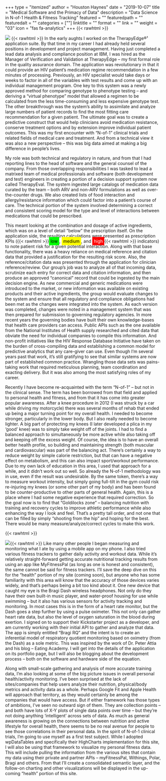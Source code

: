 +++
type = "itemized"
author = "Houston Haynes"
date = "2019-10-07"
title = "Medical Software and the Primacy of Data"
description = "Data Science in N-of-1 Health & Fitness Tracking"
featured = ""
featuredpath = ""
featuredalt = ""
categories = [""]
linktitle = ""
format = ""
link = ""
weight = "03"
icon = "fas fa-analytics"
+++
{{< rawhtml >}}
<div class="clearfix"><img class="ui small float-left rounded image pr-4 w-25" src="/img/TherapyEdgeLogo.png">
{{< rawhtml >}}
In the early aughts I worked on the TherapyEdge®¹ application suite. By that time in my career I had already held several positions in development and project management. Having just completed a lead data analysis and compliance position at IBM, I was hired as the Manager of Verification and Validation at TherapyEdge – my first formal role in the quality assurance domain. The application was revolutionary in that it could provide an HIV patient’s medication regime recommendation in a few minutes of processing. Previously, an HIV specialist would take days or weeks to factor in all of the variables with test results and come up with an individual management program. One key to this system was a newly approved method for comparing genotype to phenotype testing – and deriving a “virtual phenotype” model that allowed a regimen to be calculated from the less time-consuming and less expensive genotype test. The other breakthrough was the system’s ability to assimilate and analyze large numbers of patient records to find the most fitting care recommendation for a given patient. The ultimate goal was to create a predictive construct that would help clinicians avoid medication resistance, conserve treatment options and by extension improve individual patient outcomes. This was my first encounter with “N-of-1” clinical trials and related fields of medical care and treatment. And from a technical view it was also a new perspective – this was big data aimed at making a big difference in people’s lives.

My role was both technical and regulatory in nature, and from that I had reporting lines to the head of software and the general counsel of the company. From those overlapping responsibilities I was tasked to lead a matrixed team of medical professionals and software (both development and test) engineers in creating a portion of a decision support system now called TherapyEval. The system ingested large catalogs of medication data curated by the team – both ARV and non-ARV formulations as well as over-the-counter drugs. We also created lists of food interaction and allergy/resistance information which could factor into a patient’s course of care. The technical portion of the system involved determining a correct and consistent scoring model for the type and level of interactions between medications that could be prescribed.

This meant looking at the combination and dosage of active ingredients, which was on a level of detail “below” the prescription itself. On the application side, the resulting calculations were presented as prescription  KPIs ({{< rawhtml >}}<span style="color: black; background-color: #00ff00; padding: 5px;">low</span>, <span style="color: black; background-color: #ffff00; padding: 5px;">medium</span>, and <span style="color: white; background-color: #ff0000; padding: 5px;">high</span>{{< rawhtml >}} indicators) to note patient risk for a given potential interaction. Along with that base functionality, there was a heavy reliance on medical reference and citation data that provided a justification for the resulting risk score. Also, the reference/citation data was presented through the application for clinician reference/review. Our group’s job was to analyze all of that incoming data, scrutinize each entry for correct data and citation information, and then produce an approved “canonical” record that could be ingested by the main decision engine. As new commercial and generic medications were introduced to the market, or new information was available on existing products and their active ingredients, the group would evaluate changes to the system and ensure that all regulatory and compliance obligations had been met as the changes were integrated into the system. As each version was completed, changes were noted in a management system that was then prepared for submission to governing regulatory agencies. In more recent years the governing bodies have built their own knowledge-bases that health care providers can access. Public APIs such as the one available from the National Institutes of Health supply researched and cited data that obviate the need for individual companies to compile this information. And non-profit initiatives like the HIV Response Database Initiative have taken on the burden of cross-compiling data and establishing a common model for predictive analytics that any care-giver can use. Even though I’m several years past that work, it’s still gratifying to see that similar systems are now part of established common practice. Wrangling those data sets was pains-taking work that required meticulous planning, team coordination and exacting delivery. But it was also among the most satisfying roles of my career.

Recently I have become re-acquainted with the term “N-of-1” – but not in the clinical sense. The term has been borrowed from that field and applied to personal health and fitness, and from that it has come into greater popular awareness. After a knee procedure in 2012 (I was struck by a car while driving my motorcycle) there was several months of rehab that ended up being a major turning point for my overall health. I needed to become stronger, particularly in the lower body. But I also really needed to become lighter. A big part of protecting my knees (I later developed a plica in my ‘good’ knee) was to simply take weight off of the joints. I had to find a balanced approach to simultaneously be more active while also taking off and keeping off the excess weight. Of course, the idea is to have an overall better health profile, so building and maintaining strength (both muscular and cardiovascular) was part of the balancing act. There’s certainly a way to reduce weight by simple calorie restriction, but that can have a negative effect on metabolism, and this can also impact sport/workout performance. Due to my own lack of education in this area, I used that approach for a while, and it didn’t work out so well. So already the N-of-1 methodology was in use, even if the result was undesirable. By the same token, there’s a way to measure workout intensity, but simply going full-tilt in the gym could risk re-injuring my knees (or some other part of my body) and has been found to be counter-productive to other parts of general health. Again, this is a place where I had some negative experience that required correction. So the goal now is to find that “Goldilocks zone” – balancing nutrition with training and recovery cycles to improve athletic performance while also enhancing the way I look and feel. That’s a pretty tall order, and not one that can be filled by simply “shooting from the hip” and hoping for the best. There would be many measure/analyze/correct cycles to make this work.

{{< rawhtml >}}<div class="clearfix"><img class="ui centered rounded bordered image mb-4 w-75" src="/img/RQ-explanation.jpg">{{< rawhtml >}}
Like many other people I began measuring and monitoring what I ate by using a mobile app on my phone. I also tried various fitness trackers to gather daily activity and workout data. While it’s relatively straight-forward getting accurate nutritional tracking results from using an app like MyFitnessPal (as long as one is honest and consistent), the same cannot be said for fitness trackers. I’ll save the deep dive on this for the “health” portion of my site (coming soon), but anyone who has some familiarity with this area will know that the accuracy of those devices varies widely, and that’s perhaps being a bit too kind about it. One new device that caught my eye is the Bragi Dash wireless headphones. Not only do they have their own built-in music player, and water-proof housing for use while swimming – but it also has various sensors for activity tracking and monitoring. In most cases this is in the form of a heart rate monitor, but the Dash goes a step further by using a pulse oximeter. This not only can gather heart rate data, but also the level of oxygen saturation in the blood during exertion. I signed on to support their Kickstarter project as a developer, and am currently working with their initial API to gather and analyze that data. The app is simply entitled “Bragi RQ” and the intent is to create an inferential model of respiratory quotient monitoring based on oximetry (from the Dash) as a sole metric. This was inspired by the work of Dr. Peter Attia and his blog – Eating Academy. I will get into the details of the application on its portfolio page, but I will also be blogging about the development process – both on the software and hardware side of the equation.

Along with small-scale gathering and analysis of more accurate training data, I’m also looking at some of the big picture issues in overall personal health/activity monitoring. I’ve been surprised at the lack of sites/companies that help users analyze their nutrition, physical/body metrics and activity data as a whole. Perhaps Google Fit and Apple Health will approach that territory, as they would certainly be among the companies that would have access. But if either framework has those types of ambitions, I’ve seen no outward sign of them. They are collection points – and both have lots of X-Y plots of single data points over time – but they’re not doing anything ‘intelligent’ across sets of data. As much as general awareness is growing on the connections between nutrition and active lifestyle for overall health, there seems to be no real avenue for people to see those correlations in their personal data. In the spirit of N-of-1 clinical trials, I’m going to use myself as a first test subject. While I adopted wpDataTables and specifically their HighCharts implementation for this site, I will also be using that framework to visualize my personal fitness data. This will include pulling the information from the various sites that contain my data using their private and partner APIs – myFitnessPal, Withings, Polar, Bragi and others. From that I’ll create a consolidated semantic layer, and the follow-on charting and other visualizations will be displayed in the up-coming “health” portion of this site.